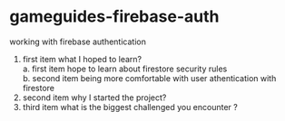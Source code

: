 # gameguides-firebase-auth
working with firebase authentication

1. first item 
what I hoped to learn?  
    a. first item
        hope to learn about firestore security rules  
    b. second item
        being more comfortable with user athentication with firestore  
2. second item 
why I started the project?
3. third item 
what is the biggest challenged you encounter ?
